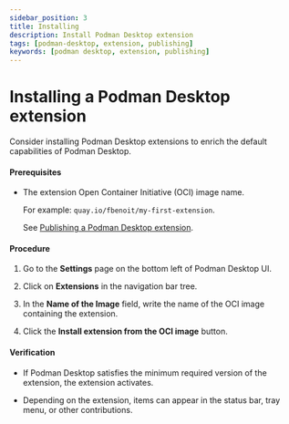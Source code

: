 ```yaml
---
sidebar_position: 3
title: Installing
description: Install Podman Desktop extension
tags: [podman-desktop, extension, publishing]
keywords: [podman desktop, extension, publishing]
---
```


# Installing a Podman Desktop extension

Consider installing Podman Desktop extensions to enrich the default capabilities of Podman Desktop.

#### Prerequisites

* The extension Open Container Initiative (OCI) image name.

   For example: `quay.io/fbenoit/my-first-extension`.

   See [Publishing a Podman Desktop extension](../extensions/publish).

#### Procedure

1. Go to the **Settings** page on the bottom left of Podman Desktop UI.

1. Click on **Extensions** in the navigation bar tree.

1. In the **Name of the Image** field, write the name of the OCI image containing the extension.

1. Click the **Install extension from the OCI image** button.

#### Verification

* If Podman Desktop satisfies the minimum required version of the extension, the extension activates.

* Depending on the extension, items can appear in the status bar, tray menu, or other contributions.
